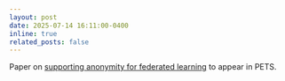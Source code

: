 ```yaml
---
layout: post
date: 2025-07-14 16:11:00-0400
inline: true
related_posts: false
---
```


Paper on <a href="https://arxiv.org/pdf/2306.06825">supporting anonymity for federated learning</a> to appear in PETS.

